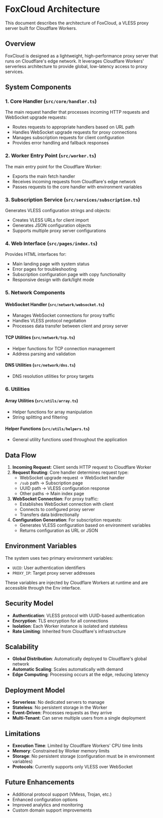 # FoxCloud Architecture

This document describes the architecture of FoxCloud, a VLESS proxy server built for Cloudflare Workers.

## Overview

FoxCloud is designed as a lightweight, high-performance proxy server that runs on Cloudflare's edge network. It leverages Cloudflare Workers' serverless architecture to provide global, low-latency access to proxy services.

## System Components

### 1. Core Handler (`src/core/handler.ts`)

The main request handler that processes incoming HTTP requests and WebSocket upgrade requests:

- Routes requests to appropriate handlers based on URL path
- Handles WebSocket upgrade requests for proxy connections
- Manages subscription requests for client configuration
- Provides error handling and fallback responses

### 2. Worker Entry Point (`src/worker.ts`)

The main entry point for the Cloudflare Worker:

- Exports the main fetch handler
- Receives incoming requests from Cloudflare's edge network
- Passes requests to the core handler with environment variables

### 3. Subscription Service (`src/services/subscription.ts`)

Generates VLESS configuration strings and objects:

- Creates VLESS URLs for client import
- Generates JSON configuration objects
- Supports multiple proxy server configurations

### 4. Web Interface (`src/pages/index.ts`)

Provides HTML interfaces for:

- Main landing page with system status
- Error pages for troubleshooting
- Subscription configuration page with copy functionality
- Responsive design with dark/light mode

### 5. Network Components

#### WebSocket Handler (`src/network/websocket.ts`)
- Manages WebSocket connections for proxy traffic
- Handles VLESS protocol negotiation
- Processes data transfer between client and proxy server

#### TCP Utilities (`src/network/tcp.ts`)
- Helper functions for TCP connection management
- Address parsing and validation

#### DNS Utilities (`src/network/dns.ts`)
- DNS resolution utilities for proxy targets

### 6. Utilities

#### Array Utilities (`src/utils/array.ts`)
- Helper functions for array manipulation
- String splitting and filtering

#### Helper Functions (`src/utils/helpers.ts`)
- General utility functions used throughout the application

## Data Flow

1. **Incoming Request**: Client sends HTTP request to Cloudflare Worker
2. **Request Routing**: Core handler determines request type:
   - WebSocket upgrade request → WebSocket handler
   - `/sub` path → Subscription page
   - UUID path → VLESS configuration response
   - Other paths → Main index page
3. **WebSocket Connection**: For proxy traffic:
   - Establishes WebSocket connection with client
   - Connects to configured proxy server
   - Transfers data bidirectionally
4. **Configuration Generation**: For subscription requests:
   - Generates VLESS configuration based on environment variables
   - Returns configuration as URL or JSON

## Environment Variables

The system uses two primary environment variables:

- `UUID`: User authentication identifiers
- `PROXY_IP`: Target proxy server addresses

These variables are injected by Cloudflare Workers at runtime and are accessible through the Env interface.

## Security Model

- **Authentication**: VLESS protocol with UUID-based authentication
- **Encryption**: TLS encryption for all connections
- **Isolation**: Each Worker instance is isolated and stateless
- **Rate Limiting**: Inherited from Cloudflare's infrastructure

## Scalability

- **Global Distribution**: Automatically deployed to Cloudflare's global network
- **Automatic Scaling**: Scales automatically with demand
- **Edge Computing**: Processing occurs at the edge, reducing latency

## Deployment Model

- **Serverless**: No dedicated servers to manage
- **Stateless**: No persistent storage in the Worker
- **Event-Driven**: Processes requests as they arrive
- **Multi-Tenant**: Can serve multiple users from a single deployment

## Limitations

- **Execution Time**: Limited by Cloudflare Workers' CPU time limits
- **Memory**: Constrained by Worker memory limits
- **Storage**: No persistent storage (configuration must be in environment variables)
- **Protocols**: Currently supports only VLESS over WebSocket

## Future Enhancements

- Additional protocol support (VMess, Trojan, etc.)
- Enhanced configuration options
- Improved analytics and monitoring
- Custom domain support improvements
